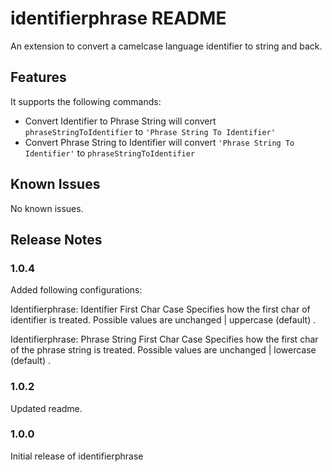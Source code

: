 # identifierphrase README

An extension to convert a camelcase language identifier to string and back.

## Features

It supports the following commands:

- Convert Identifier to Phrase String  will convert ```phraseStringToIdentifier``` to ```'Phrase String To Identifier'```
- Convert Phrase String to Identifier  will convert ```'Phrase String To Identifier'``` to ```phraseStringToIdentifier```


## Known Issues

No known issues.

## Release Notes

### 1.0.4

Added following configurations:

Identifierphrase: Identifier First Char Case
Specifies how the first char of identifier is treated. Possible values are unchanged | uppercase (default) .

Identifierphrase: Phrase String First Char Case
Specifies how the first char of the phrase string is treated. Possible values are unchanged | lowercase (default) .

### 1.0.2

Updated readme.

### 1.0.0

Initial release of identifierphrase
